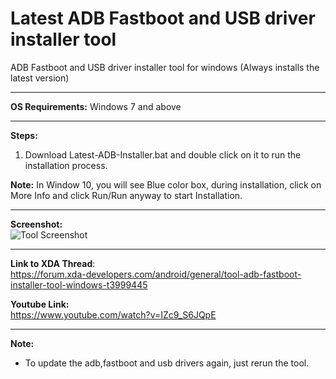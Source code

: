 # Latest ADB Fastboot and USB driver installer tool
ADB Fastboot and USB driver installer tool for windows (Always installs the latest version)

------------


**OS Requirements:**
Windows 7 and above

------------


**Steps:**
1. Download Latest-ADB-Installer.bat and double click on it to run the installation process.

**Note:** In Window 10, you will see Blue color box, during installation, click on More Info and click Run/Run anyway to start Installation. 

------------
**Screenshot:**<br />
![Tool Screenshot](https://github.com/fawazahmed0/Latest-adb-fastboot-installer-for-windows/raw/master/Tool%20Screenshot.jpg)

------------



**Link to XDA Thread**:<br />
https://forum.xda-developers.com/android/general/tool-adb-fastboot-installer-tool-windows-t3999445



**Youtube Link:**<br />
https://www.youtube.com/watch?v=IZc9_S6JQpE

------------



**Note:**
- To update the adb,fastboot and usb drivers again, just rerun the tool.
